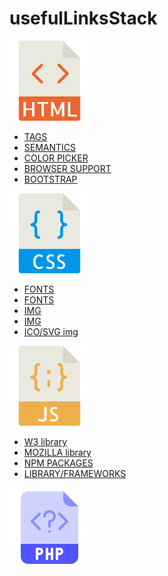 # usefulLinksStack
![](./img/html.png)

- [TAGS](https://www.w3schools.com/tags/default.asp)
- [SEMANTICS](https://www.w3schools.com/html/html5_semantic_elements.asp)
- [COLOR PICKER](https://www.w3schools.com/colors/colors_picker.asp)
- [BROWSER SUPPORT](https://www.w3schools.com/tags/ref_html_browsersupport.asp)
- [BOOTSTRAP](https://getbootstrap.com/)

![](./img/css.png)

- [FONTS](https://fontawesome.com/)
- [FONTS](https://www.fontspace.com/)
- [IMG](https://pixabay.com/)
- [IMG](https://www.pexels.com/)
- [ICO/SVG img](https://www.flaticon.com/)

![](./img/js.png)

- [W3 library](https://www.w3schools.com/js/)
- [MOZILLA library](https://developer.mozilla.org/it/docs/Web/JavaScript)
- [NPM PACKAGES](https://www.npmjs.com/)
- [LIBRARY/FRAMEWORKS](https://www.javascripting.com/)

![](./img/php.png)
